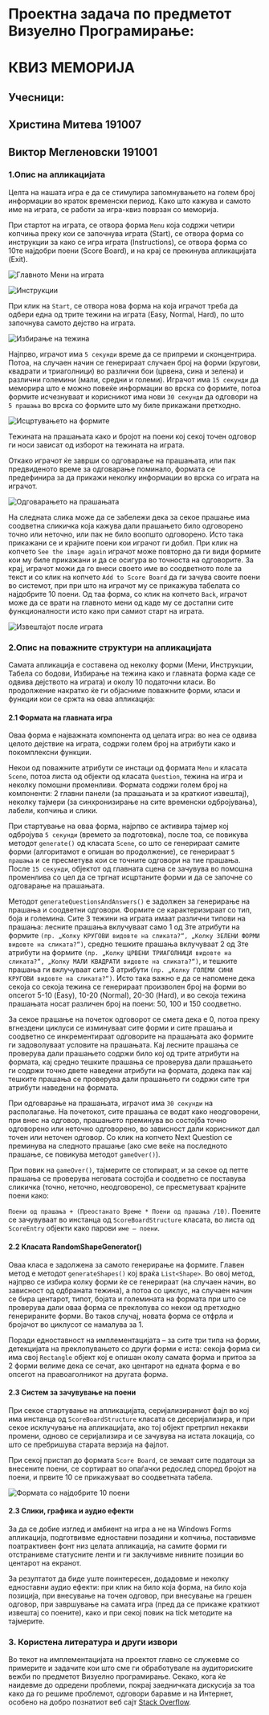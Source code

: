 # Проектна задача по предметот Визуелно Програмирање:

# КВИЗ МЕМОРИЈА

## Учесници: 
## Христина Митева 191007
## Виктор Мегленовски 191001

### 1.Опис на апликацијата

Целта на нашата игра е да се стимулира запомнувањето на голем број информации во краток временски период. Како што кажува и самото име на играта, се работи за игра-квиз поврзан со меморија.

При стартот на играта, се отвора форма `Menu` која содржи четири копчиња преку кои се започнува играта (Start), се отвора форма со инструкции за како се игра играта (Instructions), се отвора форма со 10те најдобри поени (Score Board), и на крај се прекинува апликацијата (Exit).

![Главното Мени на играта](https://github.com/viktor-meglenovski/MemoryQuizz/blob/5517351094f6350873429739ccf4b1af03dae92e/Screenshots%20for%20documentation/1.jpg)

![Инструкции](https://github.com/viktor-meglenovski/MemoryQuizz/blob/5517351094f6350873429739ccf4b1af03dae92e/Screenshots%20for%20documentation/3.JPG)

При клик на `Start`, се отвора нова форма на која играчот треба да одбери една од трите тежини на играта (Easy, Normal, Hard), по што започнува самото дејство на играта.

![Избирање на тежина](https://github.com/viktor-meglenovski/MemoryQuizz/blob/5517351094f6350873429739ccf4b1af03dae92e/Screenshots%20for%20documentation/2.jpg)

Најпрво, играчот има `5 секунди` време да се припреми и сконцентрира. Потоа, на случаен начин се генерираат случаен број на форми (кругови, квадрати и триаголници) во различни бои (црвена, сина и зелена) и различни големини (мали, средни и големи). Играчот има `15 секунди` да меморира што е можно повеќе информации во врска со формите, потоа формите исчезнуваат и корисникот има нови `30 секунди` да одговори на `5 прашања` во врска со формите што му биле прикажани претходно.

![Исцртувањето на формите](https://github.com/viktor-meglenovski/MemoryQuizz/blob/5517351094f6350873429739ccf4b1af03dae92e/Screenshots%20for%20documentation/4.jpg)

Тежината на прашањата како и бројот на поени кој секој точен одговор ги носи зависат од изборот на тежината на играта.

Откако играчот ќе заврши со одговарање на прашањата, или пак предвиденото време за одговарање поминало, формата се предефинира за да прикажи неколку информации во врска со играта на играчот.

![Одговарањето на прашањата](https://github.com/viktor-meglenovski/MemoryQuizz/blob/5517351094f6350873429739ccf4b1af03dae92e/Screenshots%20for%20documentation/5.jpg)

На следната слика може да се забележи дека за секое прашање има соодветна сликичка која кажува дали прашањето било одговорено точно или неточно, или пак не било воопшто одговорено. Исто така прикажани се и крајните поени кои играчот ги добил. При клик на копчето `See the image again` играчот може повторно да ги види формите кои му биле прикажани и да се осигура во точноста на одговорите. За крај, играчот можи да го внеси своето име во соодветното поле за текст и со клик на копчето `Add to Score Board` да ги зачува своите поени во системот, при при што на играчот му се прикажува табелата со најдобрите 10 поени. Од таа форма, со клик на копчето `Back`, играчот може да се врати на главното мени од каде му се достапни сите функционалности исто како при самиот старт на играта.

![Извештајот после играта](https://github.com/viktor-meglenovski/MemoryQuizz/blob/5517351094f6350873429739ccf4b1af03dae92e/Screenshots%20for%20documentation/6.jpg)

### 2.Опис на поважните структури на апликацијата

Самата апликација е составена од  неколку форми (Мени, Инструкции, Табела со бодови, Избирање на тежина како и главната форма каде се одвива дејството на играта) и околу 10 податочни класи. Во продолжение накратко ќе ги објасниме поважните форми, класи и функции кои се сржта на оваа апликација:

#### 2.1	Формата на главната игра

Оваа форма е најважната компонента од целата игра: во неа се одвива целото дејствие на играта, содржи голем број на атрибути како и покомплексни функции.

Некои од поважните атрибути се инстаци од формата `Menu` и класата `Scene`, потоа листа од објекти од класата `Question`, тежина на игра и неколку помошни променливи. Формата содржи голем број на компоненти: 2 главни панели (за прашањата и за краткиот извештај), неколку тајмери (за синхронизирање на сите временски одбројувања), лабели, копчиња и слики.

При стартување на оваа форма, најрпво се активира тајмер кој одбројува `5 секунди` (времето за подготовка), после тоа, се повикува методот `generate()` од класата `Scene`, со што се генерираат самите форми (алгоритамот е опишан во продолжение), се генерираат `5 прашања` и се пресметува кои се точните одговори на тие прашања. После `15 секунди`, објектот од главната сцена се зачувува во помошна променлива со цел да се тргнат исцртаните форми и да се започне со одговарање на прашањата.

Методот `generateQuestionsAndAnswers()` е задолжен за генерирање на прашања и соодветни одговори. Формите се карактеризираат со тип, боја и големина. Сите 3 тежини на играта имаат различни типови на прашања: лесните прашања вклучуваат само 1 од 3те атрибути на формите `(пр. „Колку КРУГОВИ видовте на сликата?“, „Колку ЗЕЛЕНИ ФОРМИ видовте на сликата?“)`, средно тешките прашања вклучуваат 2 од 3те атрибути на формите `(пр. „Колку ЦРВЕНИ ТРИАГОЛНИЦИ видовте на сликата?“, „Колку МАЛИ КВАДРАТИ видовте на сликата?“)`, и тешките прашања ги вклучуваат сите 3 атрибути `(пр. „Колку ГОЛЕМИ СИНИ КРУГОВИ видовте на сликата?“)`. Исто така важно е да се напомене дека секоја со секоја тежина се генерираат произволен број на форми во опсегот 5-10 (Easy), 10-20 (Normal), 20-30 (Hard), и во секоја тежина прашањата носат различен број на поени: 50, 100 и 150 соодветно.

За секое прашање на почеток одговорот се смета дека е 0, потоа преку вгнездени циклуси се изминуваат сите форми и сите прашања и соодветно се инкрементираат одговорите на прашањата ако формите ги задоволуваат условите на прашањата. Кај лесните прашања се проверува дали прашањето содржи било кој од трите атрибути на формата, кај средно тешките прашања се проверува дали прашањето ги содржи точно двете наведени атрибути на формата, додека пак кај тешките прашања се проверува дали прашањето ги содржи сите три атрибути наведени на формата.

При одговарање на прашањата, играчот има `30 секунди` на располагање. На почетокот, сите прашања се водат како неодговорени, при внес на одговор, прашањето преминува во состојба точно одговорено или неточно одговорено, во зависност дали корисникот дал точен или неточен одговор. Со клик на копчето Next Question се преминува на следното прашање (ако сме веќе на последното прашање, се повикува методот `gameOver()`).

При повик на `gameOver()`, тајмерите се стопираат, и за секое од петте прашања се проверува неговата состојба и соодветно се поставува сликичка (точно, неточно, неодговорено), се пресметуваат крајните поени како: 

`Поени од прашања + (Преостанато Време * Поени од прашања /10)`. Поените се зачувуваат во инстанца од `ScoreBoardStructure` класата, во листа од `ScoreEntry` објекти како парови `име – поени`.

#### 2.2	Класата RandomShapeGenerator()

Оваа класа е задолжена за самото генерирање на формите. Главен метод е методот `generateShapes()` кој враќа `List<Shape>`. Во овој метод, најпрво се избира колку форми ќе се генерираат (на случаен начин, во зависност од одбраната тежина), а потоа со циклус, на случаен начин се бира центарот, типот, бојата и големината на формата при што се проверува дали оваа форма се преклопува со некои од претходно генерираните форми. Во таков случај, новата форма се отфрла и бројачот во циклусот се намалува за 1.

Поради едноставност на имплементацијата – за сите три типа на форми, детекцијата на преклопувањето со други форми е иста: секоја форма си има свој `Rectangle` објект кој е опишан околу самата форма и притоа за 2 форми велиме дека се сечат, ако центарот на едната форма е во опсегот на правоаголникот на другата форма.

#### 2.3 Систем за зачувување на поени

При секое стартување на апликацијата, серијализираниот фајл во кој има инстанца од `ScoreBoardStructure` класата се десеријализира, и при секое исклучување на апликацијата, ако тој објект претрпил некакви промени, одново се серијализира и се зачувува на истата локација, со што се пребришува старата верзија на фајлот.

При секој пристап до формата `Score Board`, се земаат сите податоци за внесените поени, се сортираат во опаѓачки редослед според бројот на поени, и првите 10 се прикажуваат во соодветната табела.

![Формата со најдобрите 10 поени](https://github.com/viktor-meglenovski/MemoryQuizz/blob/5517351094f6350873429739ccf4b1af03dae92e/Screenshots%20for%20documentation/7.png)

#### 2.3	Слики, графика и аудио ефекти

За да се добие изглед и амбиент на игра а не на Windows Forms апликација, подготвивме едноставни позадини и копчиња, поставивме поатрактивен фонт низ целата апликација, на самите форми ги отстранивме статусните ленти и ги заклучивме нивните позиции во центарот на екранот.

За резултатот да биде уште поинтересен, додадовме и неколку едноставни аудио ефекти: при клик на било која форма, на било која позиција, при внесување на точен одговор, при внесување на грешен одговор, при завршување на самата игра (пред да се прикаже краткиот извештај со поените), како и при секој повик на tick методите на тајмерите.

### 3. Користена литература и други извори

Во текот на имплементацијата на проектот главно се служевме со примерите и задачите кои што сме ги обработувале на аудиториските вежби по предметот Визуелно програмирање. Секако, кога ќе наидевме до одредени проблеми, покрај заедничката дискусија за тоа како да го решиме проблемот, одговори баравме и на Интернет, особено на добро познатиот веб сајт [Stack Overflow](https://stackoverflow.com).

